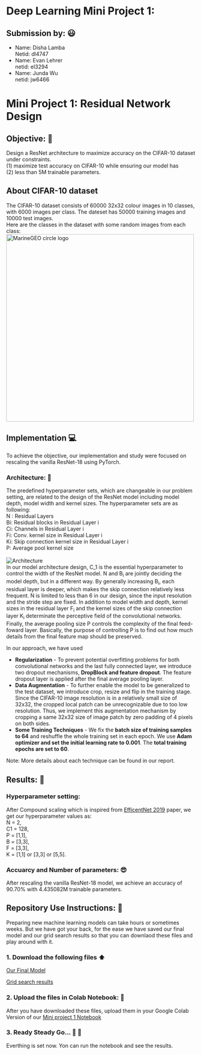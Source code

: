 # Deep Learning Mini Project 1:
## Submission by: :smiley:
* Name: Disha Lamba <br/>
Netid: dl4747 <br/>
* Name: Evan Lehrer <br/>
netid: el3294 <br/>
* Name: Junda Wu<br/>
  netid: jw6466 <br/>
  
 # Mini Project 1: Residual Network Design
 ## **Objective:** :dart: <br/>
 Design a ResNet architecture to maximize accuracy on the CIFAR-10 dataset under constraints. <br/>
(1) maximize test accuracy on CIFAR-10 while ensuring our model has <br/>
(2) less than 5M trainable parameters.

## About CIFAR-10 dataset
The CIFAR-10 dataset consists of 60000 32x32 colour images in 10 classes, with 6000 images per class. The dateset has 50000 training images and 10000 test images.
</br>
Here are the classes in the dataset with some random images from each class:
</br>
<img src="https://imgs.search.brave.com/mrVWRVhArBOD1FmbyACPHGplehLu_QeasvSPLeIFQc0/rs:fit:527:424:1/g:ce/aHR0cHM6Ly9zaWNo/a2FyLXZhbGVudHlu/LmdpdGh1Yi5pby9j/aWZhcjEwL2ltYWdl/cy9DSUZBUi0xMF9l/eGFtcGxlcy5wbmc" alt="MarineGEO circle logo" style="height: 500px; width:500px;"/>

## Implementation :computer:
To achieve the objective, our implementation and study were focused on rescaling the vanilla ResNet-18 using PyTorch. 
### Architecture: :pushpin:
The predefined hyperparameter sets, which are changeable in our problem setting, are related to the design of the
ResNet model including model depth, model width and kernel sizes. The hyperparameter sets are as
following: </br>
N : Residual Layers </br>
Bi: Residual blocks in Residual Layer i </br>
Ci: Channels in Residual Layer i </br>
Fi: Conv. kernel size in Residual Layer i </br>
Ki: Skip connection kernel size in Residual Layer i </br>
P: Average pool kernel size </br>
<br>
![Architecture](https://user-images.githubusercontent.com/26017359/160009325-1b29a0cb-3702-41c8-96a8-a6961eb2609e.png)
</br>
In our model architecture design, C_1 is the essential hyperparameter to control the width of the ResNet model. N and B<sub>i</sub> are jointly deciding the model depth, but in a different way. By generally increasing B<sub>i</sub>, each residual layer is deeper, which makes the skip connection relatively less frequent. N is limited to less than 6 in our design, since the input resolution and the stride step are fixed. In addition to model width and depth, kernel sizes in the residual layer F<sub>i</sub> and the kernel sizes of the skip connection layer K<sub>i</sub> determinate the perceptive field of the convolutional networks. Finally, the average pooling size P controls the complexity of the final feed-foward layer. Basically, the purpose of controlling P is to find out how much details from the final feature map should be preserved.

In our approach, we have used
  * **Regularization** - To prevent potential overfitting problems for both convolutional networks and the last fully connected layer, we introduce two dropout mechanisms, **DropBlock and feature dropout**. The feature dropout layer is applied after the final average pooling layer.
  * **Data Augmentation** - To further enable the model to be generalized to the test dataset, we introduce crop, resize and flip in the training stage. Since the CIFAR-10 image resolution is in a relatively small size of 32x32, the cropped local patch can be unrecognizable due to too low resolution. Thus, we implement this augmentation mechanism by cropping a same 32x32 size of image patch by zero padding of $4$ pixels on both sides.
  * **Some Training Techniques** - We fix the **batch size of training samples to 64** and reshuffle the whole training set in each epoch. We use **Adam optimizer and set the initial learning rate to 0.001**. The **total training epochs are set to 60**.
  
Note: More details about each technique can be found in our report. 

## Results: :tada:
### Hyperparameter setting:
After Compound scaling which is inspired from [EfficentNet 2019](http://proceedings.mlr.press/v97/tan19a/tan19a.pdf) paper, we get our hyperparameter values as:</br>
N = 2, </br>
C1 = 128, </br>
P = [1,1], </br>
B = [3,3], </br>
F = [3,3], </br>
K = [1,1] or [3,3] or [5,5]. </br>

### Accuarcy and Number of parameters: :sunglasses:
After rescaling the vanilla ResNet-18 model, we achieve an accuracy of 90.70% with 4.435082M trainable parameters.


## Repository Use Instructions: :scroll:
Preparing new machine learning models can take hours or sometimes weeks. But we have got your back, for the ease we have saved our final model and our grid search results so that you can downlaod these files and play around with it.
### 1. Download the following files :arrow_up:
[Our Final Model](https://drive.google.com/file/d/1SFrRIStCXG7akfSRp-H9i1eZQhTfdedV/view?usp=sharing) </br>

[Grid search results](https://docs.google.com/spreadsheets/d/1VPc2_BTZxTSq6KHmQVUGU4leeedbWT1ioMhQBhEzMuc/edit?usp=sharing)

### 2. Upload the files in Colab Notebook: :file_folder:
After you have downloaded these files, upload them in your Google Colab Version of our [Mini project 1 Notebook](https://github.com/dldisha/ResNet/blob/main/colab-mini1.ipynb)

### 3. Ready Steady Go... :turtle: :rabbit2:
Everthing is set now. Yon can run the notebook and see the results. 


